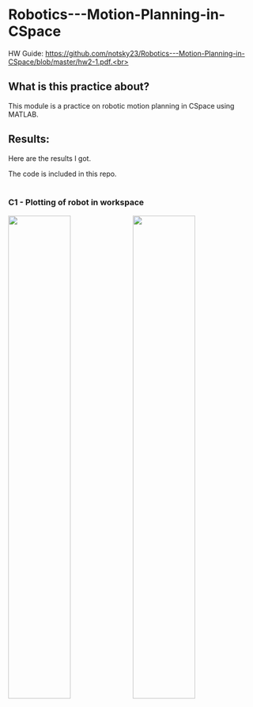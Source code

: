 # Robotics---Motion-Planning-in-CSpace

HW Guide: https://github.com/notsky23/Robotics---Motion-Planning-in-CSpace/blob/master/hw2-1.pdf.<br><br>

## What is this practice about?<br>

This module is a practice on robotic motion planning in CSpace using MATLAB.<br>

## Results:<br>

Here are the results I got.<br>

The code is included in this repo.<br><br>

### C1 - Plotting of robot in workspace<br>

<img src="https://user-images.githubusercontent.com/98131995/234583834-30332eea-6b71-422d-9d3a-445c00a01eeb.png" width=50% height=50%><img src="https://user-images.githubusercontent.com/98131995/234583907-bf13c726-69a1-457f-b1a9-5933e5832ee0.png" width=50% height=50%><br><br>
